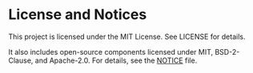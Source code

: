 # License and Notices

This project is licensed under the MIT License. See LICENSE for details.

It also includes open-source components licensed under MIT, BSD-2-Clause, and Apache-2.0. For details, see the [NOTICE](./NOTICE) file.
